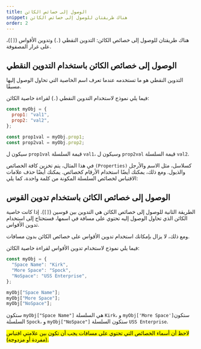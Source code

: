 ```yaml
---
title: الوصول إلى خصائص الكائن
snippet: هناك طريقتان للوصول إلى خصائص الكائن
order: 2
---
```


هناك طريقتان للوصول إلى خصائص الكائن: التدوين النقطي (`.`) وتدوين الأقواس
(`[]`)، على غرار المصفوفة.

## الوصول إلى خصائص الكائن باستخدام التدوين النقطي

التدوين النقطي هو ما تستخدمه عندما تعرف اسم الخاصية التي تحاول الوصول إليها
مسبقًا.

فيما يلي نموذج لاستخدام التدوين النقطي (`.`) لقراءة خاصية الكائن:

```js
const myObj = {
  prop1: "val1",
  prop2: "val2",
};

const prop1val = myObj.prop1;
const prop2val = myObj.prop2;
```

سيكون ل `prop1val` قيمة السلسلة `val1`، وسيكون ل `prop2val` قيمة السلسلة `val2`.

في هذا المثال، يتم تخزين كافة الخصائص `(Properties)` كسلاسل، مثل الاسم والأرجل
والذيول. ومع ذلك، يمكنك أيضًا استخدام الأرقام كخصائص. يمكنك أيضًا حذف علامات
الاقتباس لخصائص السلسلة المكونة من كلمة واحدة، كما يلي:

## الوصول إلى خصائص الكائن باستخدام تدوين القوس

الطريقة الثانية للوصول إلى خصائص الكائن هي التدوين بين قوسين (`[]`). إذا كانت
خاصية الكائن الذي تحاول الوصول إليه تحتوي على مسافة في اسمها، فستحتاج إلى
استخدام تدوين الأقواس.

ومع ذلك، لا يزال بإمكانك استخدام تدوين الأقواس على خصائص الكائن بدون مسافات.

فيما يلي نموذج لاستخدام تدوين الأقواس لقراءة خاصية الكائن:

```js
const myObj = {
  "Space Name": "Kirk",
  "More Space": "Spock",
  "NoSpace": "USS Enterprise",
};

myObj["Space Name"];
myObj["More Space"];
myObj["NoSpace"];
```

ستكون `myObj["Space Name"]` هي السلسلة `Kirk`، و `myObj['More Space']`ستكون
السلسلة `Spock`، و `myObj["NoSpace"]` ستكون السلسلة `USS Enterprise`.

<mark>
لاحظ أن أسماء الخصائص التي تحتوي على مسافات يجب أن تكون بين علامتي اقتباس (مفردة أو مزدوجة).
</mark>
